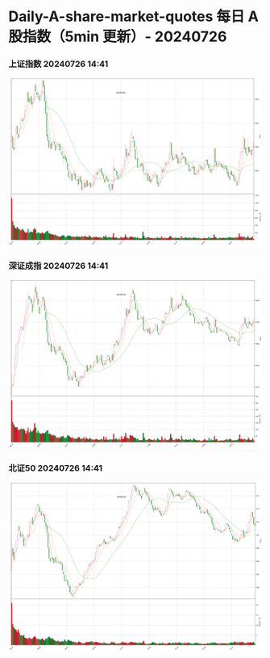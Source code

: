 
# Daily-A-share-market-quotes 每日 A 股指数（5min 更新）- 20240726

### 上证指数 20240726 14:41
![](./fig/2024/7/20240726-sh000001.png)

### 深证成指 20240726 14:41
![](./fig/2024/7/20240726-sz399001.png)

### 北证50 20240726 14:41
![](./fig/2024/7/20240726-bj899050.png)
